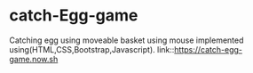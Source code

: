 # catch-Egg-game
Catching egg using moveable basket using mouse implemented using(HTML,CSS,Bootstrap,Javascript).
link::https://catch-egg-game.now.sh
